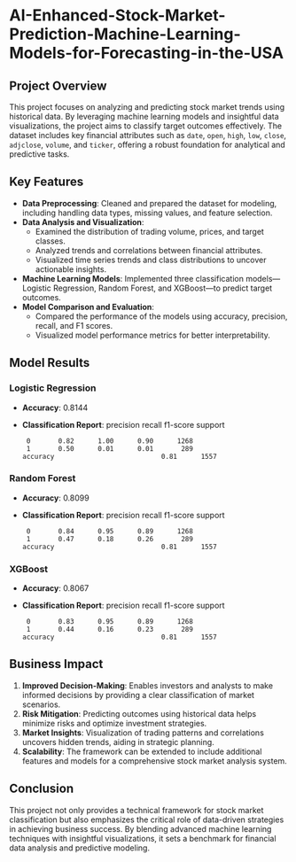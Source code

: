 # AI-Enhanced-Stock-Market-Prediction-Machine-Learning-Models-for-Forecasting-in-the-USA

## Project Overview
This project focuses on analyzing and predicting stock market trends using historical data. By leveraging machine learning models and insightful data visualizations, the project aims to classify target outcomes effectively. The dataset includes key financial attributes such as `date`, `open`, `high`, `low`, `close`, `adjclose`, `volume`, and `ticker`, offering a robust foundation for analytical and predictive tasks.

## Key Features
- **Data Preprocessing**: Cleaned and prepared the dataset for modeling, including handling data types, missing values, and feature selection.
- **Data Analysis and Visualization**:
  - Examined the distribution of trading volume, prices, and target classes.
  - Analyzed trends and correlations between financial attributes.
  - Visualized time series trends and class distributions to uncover actionable insights.
- **Machine Learning Models**: Implemented three classification models—Logistic Regression, Random Forest, and XGBoost—to predict target outcomes.
- **Model Comparison and Evaluation**:
  - Compared the performance of the models using accuracy, precision, recall, and F1 scores.
  - Visualized model performance metrics for better interpretability.

## Model Results

### Logistic Regression
- **Accuracy**: 0.8144
- **Classification Report**:
           precision    recall  f1-score   support

       0       0.82      1.00      0.90      1268
       1       0.50      0.01      0.01       289
      accuracy                           0.81      1557


### Random Forest
- **Accuracy**: 0.8099
- **Classification Report**:
           precision    recall  f1-score   support

       0       0.84      0.95      0.89      1268
       1       0.47      0.18      0.26       289
      accuracy                           0.81      1557


### XGBoost
- **Accuracy**: 0.8067
- **Classification Report**:
           precision    recall  f1-score   support

       0       0.83      0.95      0.89      1268
       1       0.44      0.16      0.23       289
      accuracy                           0.81      1557


## Business Impact
1. **Improved Decision-Making**: Enables investors and analysts to make informed decisions by providing a clear classification of market scenarios.
2. **Risk Mitigation**: Predicting outcomes using historical data helps minimize risks and optimize investment strategies.
3. **Market Insights**: Visualization of trading patterns and correlations uncovers hidden trends, aiding in strategic planning.
4. **Scalability**: The framework can be extended to include additional features and models for a comprehensive stock market analysis system.

## Conclusion
This project not only provides a technical framework for stock market classification but also emphasizes the critical role of data-driven strategies in achieving business success. By blending advanced machine learning techniques with insightful visualizations, it sets a benchmark for financial data analysis and predictive modeling.





